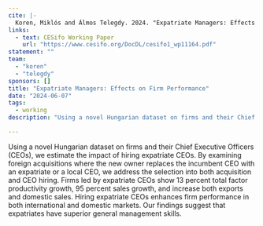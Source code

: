 ```yaml
---
cite: |-
  Koren, Miklós and Álmos Telegdy. 2024. "Expatriate Managers: Effects on Firm Performance"
links:
  - text: CESifo Working Paper
    url: "https://www.cesifo.org/DocDL/cesifo1_wp11164.pdf"
statement: ""
team:
  - "koren"
  - "telegdy"
sponsors: []
title: "Expatriate Managers: Effects on Firm Performance"
date: "2024-06-07"
tags:
  - working
description: "Using a novel Hungarian dataset on firms and their Chief Executive Officers (CEOs), we estimate the impact of hiring expatriate CEOs. By examining foreign acquisitions where the new owner replaces the incumbent CEO with an expatriate or a local CEO, we address the selection into both acquisition and CEO hiring. Firms led by expatriate CEOs show 13 percent total factor productivity growth, 95 percent sales growth, and increase both exports and domestic sales. Hiring expatriate CEOs enhances firm performance in both international and domestic markets. Our findings suggest that expatriates have superior general management skills.\n"

---
```


Using a novel Hungarian dataset on firms and their Chief Executive Officers (CEOs), we estimate the impact of hiring expatriate CEOs. By examining foreign acquisitions where the new owner replaces the incumbent CEO with an expatriate or a local CEO, we address the selection into both acquisition and CEO hiring. Firms led by expatriate CEOs show 13 percent total factor productivity growth, 95 percent sales growth, and increase both exports and domestic sales. Hiring expatriate CEOs enhances firm performance in both international and domestic markets. Our findings suggest that expatriates have superior general management skills.


